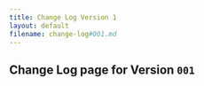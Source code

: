 ```yaml
---
title: Change Log Version 1
layout: default
filename: change-log#001.md
---
```



## Change Log page for Version `001`


